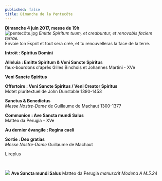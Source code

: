 ```yaml
---
published: false
title: Dimanche de la Pentecôte
---
```

**Dimanche 4 juin 2017, messe de 19h**  
![pentecôte.jpg]({{site.baseurl}}/images/pentecôte.jpg)
*Emitte Spiritum tuum, et creabuntur, et renovabis faciem terrae.*  
Envoie ton Esprit et tout sera créé, et tu renouvelleras la face de la terre.

**Introït : Spiritus Domini**  

**Alleluia : Emitte Spiritum & Veni Sancte Spiritus**  
faux-bourdons d'après Gilles Binchois et Johannes Martini - XVe

**Veni Sancte Spiritus**  

**Offertoire : Veni Sancte Spiritus / Veni Creator Spiritus**  
Motet pluritextuel de John Dunstable 1390-1453

**Sanctus & Benedictus**  
*Messe Nostre-Dame* de Guillaume de Machaut 1300-1377

**Communion : Ave Sancta mundi Salus**  
Matteo da Perugia - XVe

**Au dernier évangile : Regina caeli**

**Sortie : Deo gratias**  
*Messe Nostre-Dame* Guillaume de Machaut

Lireplus

&nbsp;

![]({{site.baseurl}}/images/Agnus%20Dei%20Perugia.jpg)
**Ave Sancta mundi Salus** Matteo da Perugia *manuscrit Modena A M.5.24*